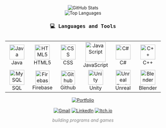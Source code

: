 <div align="center">

<!-- GitHub Stats -->
<img src="https://github-readme-stats.vercel.app/api?username=EthanLev&show_icons=true&theme=city_lights&hide=prs,issues&hide_rank=true&hide_border=true" alt="GitHub Stats" />
<br/>

<!-- Top Languages -->
<img src="https://github-readme-stats.vercel.app/api/top-langs/?username=EthanLev&theme=city_lights&card_width=500&layout=compact&langs_count=6" alt="Top Languages" />
<br/>

<h3 align="center"><samp>💻 Languages and Tools</samp></h3>
<div style="display: flex; align-items: flex-start; align: center">
<table align="center">
  <tr>
    <td align="center" width="100">
        <img src="https://cdn.jsdelivr.net/gh/devicons/devicon/icons/java/java-original.svg" width="48" height="48" alt="Java" />
      <br>Java
    </td>
    <td align="center" width="100">
        <img src="https://skillicons.dev/icons?i=html" width="48" height="48" alt="HTML5" />
      <br>HTML5
    </td>
    <td align="center" width="100">
        <img src="https://skillicons.dev/icons?i=css" width="48" height="48" alt="CSS" />
      <br>CSS
    </td>
    <td align="center" width="100">
        <img src="https://techstack-generator.vercel.app/js-icon.svg" alt="JavaScript" width="65" height="65" />
      <br>JavaScript
    </td>
    <td align="center" width="100">
        <img src="https://cdn.jsdelivr.net/gh/devicons/devicon/icons/csharp/csharp-original.svg" width="48" height="48" alt="C#" />
      <br>C#
    </td>
    <td align="center" width="100">
        <img src="https://cdn.jsdelivr.net/gh/devicons/devicon/icons/cplusplus/cplusplus-original.svg" width="48" height="48" alt="C++" />
      <br>C++
    </td>
  </tr>
  <tr>
    <td align="center" width="100">
        <img src="https://cdn.jsdelivr.net/gh/devicons/devicon@latest/icons/azuresqldatabase/azuresqldatabase-original.svg" width="48" height="48" alt="MySQL" />
      <br>SQL
    </td>
    <td align="center" width="100">
        <img src="https://www.vectorlogo.zone/logos/firebase/firebase-icon.svg" alt="Firebase" width="45" height="45" />
      <br>Firebase
    </td>
    <td align="center" width="100">
        <img src="https://skillicons.dev/icons?i=github" alt="Github" width="45" height="45" />
      <br>Github
    </td>
    <td align="center" width="100">
        <img src="https://cdn.jsdelivr.net/gh/devicons/devicon/icons/unity/unity-original.svg" width="48" height="48" alt="Unity" />
      <br>Unity
    </td>
    <td align="center" width="100">
        <img src="https://cdn.jsdelivr.net/gh/devicons/devicon/icons/unrealengine/unrealengine-original.svg" width="48" height="48" alt="Unreal Engine" />
      <br>Unreal
    </td>
    <td align="center" width="100">
        <img src="https://cdn.jsdelivr.net/gh/devicons/devicon/icons/blender/blender-original.svg" width="48" height="48" alt="Blender" />
      <br>Blender
    </td>
  </tr>   
</table>
</div>


<!-- Personal Links -->
<a href="https://ethanlev.github.io/MyPortfolio/">
  <img src="https://img.shields.io/badge/-My%20Portfolio-44BAA2?style=for-the-badge" alt="Portfolio" /></a>
<br/><br/>

<!-- Contact -->
<a href="mailto:levesqueethan9@gmail.com">
  <img src="https://img.shields.io/badge/-Email-D14836?style=for-the-badge&logo=gmail&logoColor=white" alt="Gmail" /></a>
<a href="https://www.linkedin.com/in/ethanlevdev/">
  <img src="https://img.shields.io/badge/Connect-blue?style=for-the-badge&logo=linkedin&logoColor=white" alt="LinkedIn" /></a>
<a href="https://ethanlev.itch.io/">
  <img src="https://img.shields.io/badge/-My%20Games-red?style=for-the-badge&logo=itch.io&logoColor=white" alt="Itch.io" /></a>

  <p align="center" style="color:gray;"><i>building programs and games</i></p>
</div>
